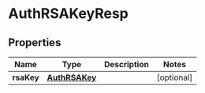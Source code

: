 # AuthRSAKeyResp

## Properties
Name | Type | Description | Notes
------------ | ------------- | ------------- | -------------
**rsaKey** | [**AuthRSAKey**](AuthRSAKey.md) |  |  [optional]

